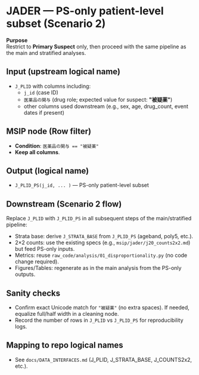 # JADER — PS-only patient-level subset (Scenario 2)

**Purpose**  
Restrict to **Primary Suspect** only, then proceed with the same pipeline as the main and stratified analyses.

## Input (upstream logical name)
- `J_PLID` with columns including:
  - `j_id` (case ID)
  - `医薬品の関与` (drug role; expected value for suspect: **"被疑薬"**)
  - other columns used downstream (e.g., sex, age, drug_count, event dates if present)

## MSIP node (Row filter)
- **Condition**: `医薬品の関与 == "被疑薬"`
- **Keep all columns**.

## Output (logical name)
- `J_PLID_PS(j_id, ... )` — PS-only patient-level subset

## Downstream (Scenario 2 flow)
Replace `J_PLID` with `J_PLID_PS` in all subsequent steps of the main/stratified pipeline:
- Strata base: derive `J_STRATA_BASE` from `J_PLID_PS` (ageband, poly5, etc.).
- 2×2 counts: use the existing specs (e.g., `msip/jader/j20_counts2x2.md`) but feed PS-only inputs.
- Metrics: reuse `raw_code/analysis/01_disproportionality.py` (no code change required).
- Figures/Tables: regenerate as in the main analysis from the PS-only outputs.

## Sanity checks
- Confirm exact Unicode match for `"被疑薬"` (no extra spaces). If needed, equalize full/half width in a cleaning node.
- Record the number of rows in `J_PLID` vs `J_PLID_PS` for reproducibility logs.

## Mapping to repo logical names
- See `docs/DATA_INTERFACES.md` (J_PLID, J_STRATA_BASE, J_COUNTS2x2, etc.).
